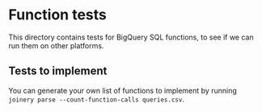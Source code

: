 # Function tests

This directory contains tests for BigQuery SQL functions, to see if we can run
them on other platforms.

## Tests to implement

You can generate your own list of functions to implement by running `joinery
parse --count-function-calls queries.csv`.
